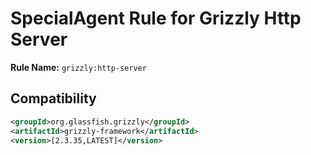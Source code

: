 # SpecialAgent Rule for Grizzly Http Server

**Rule Name:** `grizzly:http-server`

## Compatibility

```xml
<groupId>org.glassfish.grizzly</groupId>
<artifactId>grizzly-framework</artifactId>
<version>[2.3.35,LATEST]</version>
```